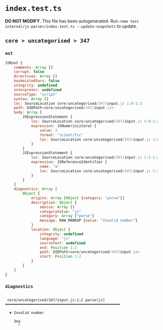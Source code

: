 # `index.test.ts`

**DO NOT MODIFY**. This file has been autogenerated. Run `rome test internal/js-parser/index.test.ts --update-snapshots` to update.

## `core > uncategorised > 347`

### `ast`

```javascript
JSRoot {
	comments: Array []
	corrupt: false
	directives: Array []
	hasHoistedVars: false
	integrity: undefined
	interpreter: undefined
	sourceType: "script"
	syntax: Array []
	loc: SourceLocation core/uncategorised/347/input.js 1:0-1:3
	path: UIDPath<core/uncategorised/347/input.js>
	body: Array [
		JSExpressionStatement {
			loc: SourceLocation core/uncategorised/347/input.js 1:0-1:2
			expression: JSNumericLiteral {
				value: 3
				format: "scientific"
				loc: SourceLocation core/uncategorised/347/input.js 1:0-1:2
			}
		}
		JSExpressionStatement {
			loc: SourceLocation core/uncategorised/347/input.js 1:2-1:3
			expression: JSReferenceIdentifier {
				name: "a"
				loc: SourceLocation core/uncategorised/347/input.js 1:2-1:3 (a)
			}
		}
	]
	diagnostics: Array [
		Object {
			origins: Array [Object {category: "parse"}]
			description: Object {
				advice: Array []
				categoryValue: "js"
				category: Array ["parse"]
				message: RAW_MARKUP {value: "Invalid number"}
			}
			location: Object {
				integrity: undefined
				language: "js"
				sourceText: undefined
				end: Position 1:2
				path: UIDPath<core/uncategorised/347/input.js>
				start: Position 1:2
			}
		}
	]
}
```

### `diagnostics`

```

 core/uncategorised/347/input.js:1:2 parse(js) ━━━━━━━━━━━━━━━━━━━━━━━━━━━━━━━━━━━━━━━━━━━━━━━━━━━━━

  ✖ Invalid number

    3ea
      ^


```
